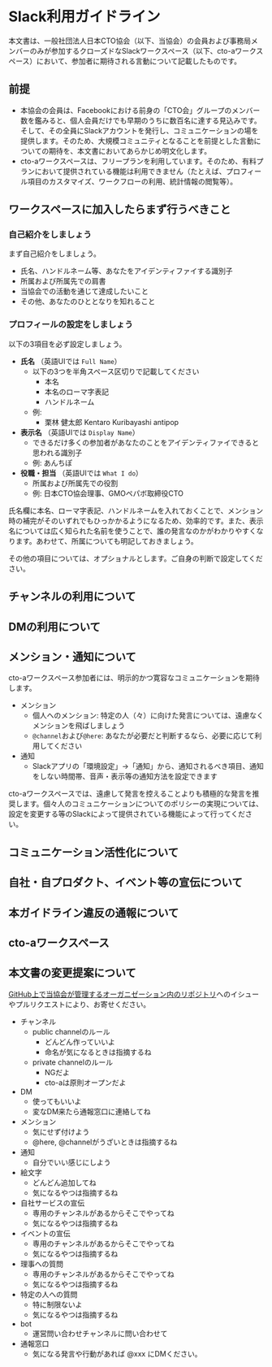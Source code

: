 # Slack利用ガイドライン

本文書は、一般社団法人日本CTO協会（以下、当協会）の会員および事務局メンバーのみが参加するクローズドなSlackワークスペース（以下、cto-aワークスペース）において、参加者に期待される言動について記載したものです。

## 前提

* 本協会の会員は、Facebookにおける前身の「CTO会」グループのメンバー数を鑑みると、個人会員だけでも早期のうちに数百名に達する見込みです。そして、その全員にSlackアカウントを発行し、コミュニケーションの場を提供します。そのため、大規模コミュニティとなることを前提とした言動についての期待を、本文書においてあらかじめ明文化します。
* cto-aワークスペースは、フリープランを利用しています。そのため、有料プランにおいて提供されている機能は利用できません（たとえば、プロフィール項目のカスタマイズ、ワークフローの利用、統計情報の閲覧等）。

## ワークスペースに加入したらまず行うべきこと

### 自己紹介をしましょう

まず自己紹介をしましょう。

* 氏名、ハンドルネーム等、あなたをアイデンティファイする識別子
* 所属および所属先での肩書
* 当協会での活動を通じて達成したいこと
* その他、あなたのひととなりを知れること

### プロフィールの設定をしましょう

以下の3項目を必ず設定しましょう。

* **氏名** （英語UIでは `Full Name`）
  * 以下の3つを半角スペース区切りで記載してください
    * 本名
    * 本名のローマ字表記
    * ハンドルネーム
  * 例:
    * 栗林 健太郎 Kentaro Kuribayashi antipop
* **表示名** （英語UIでは `Display Name`）
  * できるだけ多くの参加者があなたのことをアイデンティファイできると思われる識別子
  * 例: あんちぽ
* **役職・担当** （英語UIでは `What I do`）
  * 所属および所属先での役割
  * 例: 日本CTO協会理事、GMOペパボ取締役CTO

氏名欄に本名、ローマ字表記、ハンドルネームを入れておくことで、メンション時の補完がそのいずれでもひっかかるようになるため、効率的です。また、表示名については広く知られた名前を使うことで、誰の発言なのかがわかりやすくなります。あわせて、所属についても明記しておきましょう。

その他の項目については、オプショナルとします。ご自身の判断で設定してください。

## チャンネルの利用について

## DMの利用について

## メンション・通知について

cto-aワークスペース参加者には、明示的かつ寛容なコミュニケーションを期待します。

* メンション
  * 個人へのメンション: 特定の人（々）に向けた発言については、遠慮なくメンションを飛ばしましょう
  * `@channel`および`@here`: あなたが必要だと判断するなら、必要に応じて利用してください
* 通知
  * Slackアプリの「環境設定」→「通知」から、通知されるべき項目、通知をしない時間帯、音声・表示等の通知方法を設定できます

cto-aワークスペースでは、遠慮して発言を控えることよりも積極的な発言を推奨します。個々人のコミュニケーションについてのポリシーの実現については、設定を変更する等のSlackによって提供されている機能によって行ってください。

## コミュニケーション活性化について

## 自社・自プロダクト、イベント等の宣伝について

## 本ガイドライン違反の通報について

## cto-aワークスペース

## 本文書の変更提案について

[GitHub上で当協会が管理するオーガニゼーション内のリポジトリ](https://github.com/cto-a/membership-documents)へのイシューやプルリクエストにより、お寄せください。


- チャンネル
  - public channelのルール
    - どんどん作っていいよ
    - 命名が気になるときは指摘するね
  - private channelのルール
    - NGだよ
    - cto-aは原則オープンだよ
- DM
  - 使ってもいいよ
  - 変なDM来たら通報窓口に連絡してね
- メンション
  - 気にせず付けよう
  - @here, @channelがうざいときは指摘するね
- 通知
  - 自分でいい感じにしよう
- 絵文字
  - どんどん追加してね
  - 気になるやつは指摘するね
- 自社サービスの宣伝
  - 専用のチャンネルがあるからそこでやってね
  - 気になるやつは指摘するね
- イベントの宣伝
  - 専用のチャンネルがあるからそこでやってね
  - 気になるやつは指摘するね
- 理事への質問
  - 専用のチャンネルがあるからそこでやってね
  - 気になるやつは指摘するね
- 特定の人への質問
  - 特に制限ないよ
  - 気になるやつは指摘するね
- bot
  - 運営問い合わせチャンネルに問い合わせて
- 通報窓口
  - 気になる発言や行動があれば @xxx にDMください。
